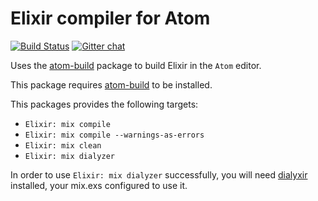 # Elixir compiler for Atom
[![Build Status](https://travis-ci.org/AtomBuild/atom-build-elixir.svg?branch=master)](https://travis-ci.org/AtomBuild/atom-build-elixir)
[![Gitter chat](https://badges.gitter.im/noseglid/atom-build.svg)](https://gitter.im/noseglid/atom-build)

Uses the [atom-build](https://github.com/noseglid/atom-build) package to build Elixir in the `Atom` editor.

This package requires [atom-build](https://github.com/noseglid/atom-build) to be installed.

This packages provides the following targets:

 * `Elixir: mix compile`
 * `Elixir: mix compile --warnings-as-errors`
 * `Elixir: mix clean`
 * `Elixir: mix dialyzer`

In order to use `Elixir: mix dialyzer` successfully, you will need [dialyxir](https://github.com/jeremyjh/dialyxir) installed, your mix.exs configured to use it.
